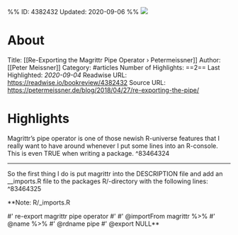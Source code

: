 %%
ID: 4382432
Updated: 2020-09-06
%%
![](https://readwise-assets.s3.amazonaws.com/static/images/article0.00998d930354.png)

# About
Title: [[Re-Exporting the Magrittr Pipe Operator › Petermeissner]]
Author: [[Peter Meissner]]
Category: #articles
Number of Highlights: ==2==
Last Highlighted: *2020-09-04*
Readwise URL: https://readwise.io/bookreview/4382432
Source URL: https://petermeissner.de/blog/2018/04/27/re-exporting-the-pipe/


# Highlights 
Magrittr’s pipe operator is one of those newish R-universe features that I really want to have around whenever I put some lines into an R-console. This is even TRUE when writing a package.  ^83464324

---

So the first thing I do is put magrittr into the DESCRIPTION file and add an __imports.R file to the packages R/-directory with the following lines:  ^83464325

**Note: R/_imports.R

#' re-export magrittr pipe operator
#'
#' @importFrom magrittr %>%
#' @name %>%
#' @rdname pipe
#' @export
NULL**


